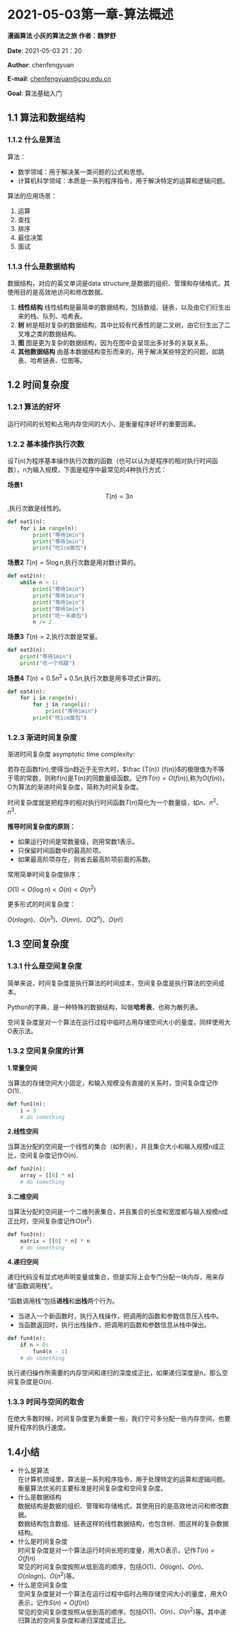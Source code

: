 # 2021-05-03第一章-算法概述

**漫画算法 小灰的算法之旅**
**作者：魏梦舒**

**Date**: 2021-05-03 21：20

**Author**: chenfengyuan

**E-mail**: chenfengyuan@cqu.edu.cn

**Goal**: 算法基础入门

## 1.1 算法和数据结构

### 1.1.2 什么是算法

算法：
* 数学领域：用于解决某一类问题的公式和思想。
* 计算机科学领域：本质是一系列程序指令，用于解决特定的运算和逻辑问题。

算法的应用场景：
1. 运算
2. 查找
3. 排序
4. 最佳决策
5. 面试

### 1.1.3 什么是数据结构

数据结构，对应的英文单词是data structure,是数据的组织、管理和存储格式，其使用目的是高效地访问和修改数据。

1. **线性结构**
线性结构是最简单的数据结构，包括数组、链表，以及由它们衍生出来的栈、队列、哈希表。
2. **树**
树是相对复杂的数据结构，其中比较有代表性的是二叉树，由它衍生出了二叉堆之类的数据结构。
3. **图**
图是更为复杂的数据结构，因为在图中会呈现出多对多的关联关系。
4. **其他数据结构**
由基本数据结构变形而来的，用于解决某些特定的问题，如跳表、哈希链表、位图等。


## 1.2 时间复杂度

### 1.2.1 算法的好坏

运行时间的长短和占用内存空间的大小，是衡量程序好坏的重要因素。

### 1.2.2 基本操作执行次数

设$T(n)$为程序基本操作执行次数的函数（也可以认为是程序的相对执行时间函数），n为输入规模，下面是程序中最常见的4种执行方式：

**场景1** $$T(n)=3n$$,执行次数是线性的。


```python
def eat1(n):
    for i in range(n):
        print("等待1min")
        print("等待1min")
        print("吃1cm面包")
```

**场景2** $T(n)={5\log n}$,执行次数是用对数计算的。


```python
def eat2(n):
    while n > 1:
        print("等待1min")
        print("等待1min")
        print("等待1min")
        print("等待1min")
        print("吃一半面包")
        n /= 2
```

**场景3** $T(n)=2$,执行次数是常量。


```python
def eat3(n):
    print("等待1min")
    print("吃一个鸡腿")
```

**场景4** $T(n)=0.5n^2+0.5n$,执行次数是用多项式计算的。


```python
def eat4(n):
    for i in range(n):
        for j in range(i):
            print("等待1min")
        print("吃1cm面包")
```

### 1.2.3 渐进时间复杂度

渐进时间复杂度 asymptotic time complexity:

若存在函数f(n),使得当n趋近于无穷大时，$\frac {T(n)} {f(n)}$的极限值为不等于零的常数，则称f(n)是T(n)的同数量级函数。记作$T(n)=O(f(n))$,称为$O(f(n))$，O为算法的渐进时间复杂度，简称为时间复杂度。

时间复杂度就是把程序的相对执行时间函数$T(n)$简化为一个数量级，如$n$、$n^2$、$n^3$.

**推导时间复杂度的原则：**

* 如果运行时间是常数量级，则用常数1表示。
* 只保留时间函数中的最高阶项。
* 如果最高阶项存在，则省去最高阶项前面的系数。

常用简单时间复杂度排序：

$O(1)<O(\log n)<O(n)<O(n^2)$

更多形式的时间复杂度：

$O(nlogn)、O(n^3)、O(mn)、O(2^n)、O(n!)$


## 1.3 空间复杂度
### 1.3.1 什么是空间复杂度
简单来说，时间复杂度是执行算法的时间成本，空间复杂度是执行算法的空间成本。

Python的字典，是一种特殊的数据结构，叫做**哈希表**，也称为散列表。

空间复杂度是对一个算法在运行过程中临时占用存储空间大小的量度，同样使用大O表示法。

### 1.3.2 空间复杂度的计算



**1.常量空间**

当算法的存储空间大小固定，和输入规模没有直接的关系时，空间复杂度记作O(1).



```python
def fun1(n):
    i = 3
    # do something
```

**2.线性空间**

当算法分配的空间是一个线性的集合（如列表），并且集合大小和输入规模n成正比，空间复杂度记作O(n).


```python
def fun2(n):
    array = [[0] * n]
    # do something
```

**3.二维空间**

当算法分配的空间是一个二维列表集合，并且集合的长度和宽度都与输入规模n成正比时，空间复杂度记作$O(n^2)$


```python
def fun3(n):
    matrix = [[0] * n] * n
    # do something
```

**4.递归空间**

递归代码没有显式地声明变量或集合，但是实际上会专门分配一块内存，用来存储“函数调用栈”。

“函数调用栈”包括**进栈**和**出栈**两个行为。

* 当进入一个新函数时，执行入栈操作，把调用的函数和参数信息压入栈中。
* 当函数返回时，执行出栈操作，把调用的函数和参数信息从栈中弹出。


```python
def fun4(n):
    if n > 0:
        fun4(n - 1)
    # do something
```

执行递归操作所需要的内存空间和递归的深度成正比，如果递归深度是n，那么空间复杂度是O(n).

### 1.3.3 时间与空间的取舍

在绝大多数时候，时间复杂度更为重要一些，我们宁可多分配一些内存空间，也要提升程序的执行速度。

## 1.4小结

* 什么是算法<br>
在计算机领域里，算法是一系列程序指令，用于处理特定的运算和逻辑问题。<br>
衡量算法优劣的主要标准是时间复杂度和空间复杂度。
* 什么是数据结构<br>
数据结构是数据的组织、管理和存储格式，其使用目的是高效地访问和修改数据。<br>
数据结构包含数组、链表这样的线性数据结构，也包含树、图这样的复杂数据结构。<br>
* 什么是时间复杂度<br>
时间复杂度是对一个算法运行时间长短的度量，用大O表示，记作$T(n)=O(f(n)$<br>
常见的时间复杂度按照从低到高的顺序，包括$O(1)、O(log n)、O(n)、O(nlog n)、O(n^2)$等。<br>
* 什么是空间复杂度<br>
空间复杂度是对一个算法在运行过程中临时占用存储空间大小的量度，用大O表示，记作$S(n)=O(f(n))$<br>
常见的空间复杂度按照从低到高的顺序，包括$O(1)、O(n)、O(n^2)$等。其中递归算法的空间复杂度和递归深度成正比。





```python

```
